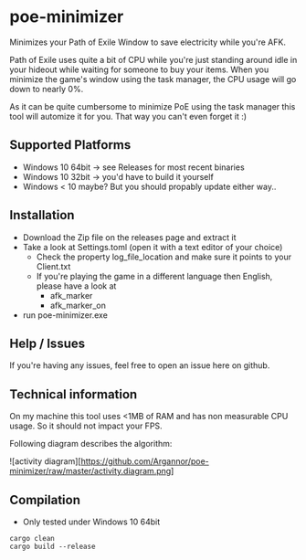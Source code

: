 # poe-minimizer
Minimizes your Path of Exile Window to save electricity while you're AFK.

Path of Exile uses quite a bit of CPU while you're just standing around idle in your hideout while waiting for someone 
to buy your items. When you minimize the game's window using the task manager, the CPU usage will go down to nearly 0%.

As it can be quite cumbersome to minimize PoE using the task manager this tool will automize it for you. That way you
can't even forget it :)

## Supported Platforms

- Windows 10 64bit -> see Releases for most recent binaries
- Windows 10 32bit -> you'd have to build it yourself
- Windows < 10 maybe? But you should propably update either way..

## Installation

- Download the Zip file on the releases page and extract it
- Take a look at Settings.toml (open it with a text editor of your choice)
  - Check the property log_file_location and make sure it points to your Client.txt
  - If you're playing the game in a different language then English, please have a look at
    - afk_marker
    - afk_marker_on
- run poe-minimizer.exe 

## Help / Issues

If you're having any issues, feel free to open an issue here on github.

## Technical information

On my machine this tool uses <1MB of RAM and has non measurable CPU usage. So it should not impact your FPS.
 
Following diagram describes the algorithm:

![activity diagram][https://github.com/Argannor/poe-minimizer/raw/master/activity.diagram.png] 

## Compilation

- Only tested under Windows 10 64bit
```
cargo clean 
cargo build --release
```

